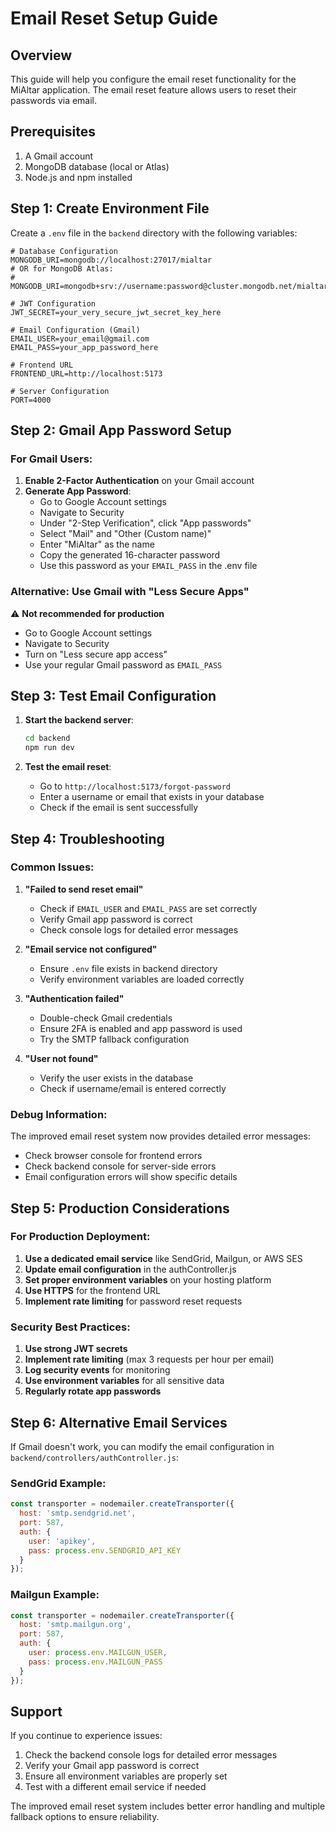 # Email Reset Setup Guide

## Overview
This guide will help you configure the email reset functionality for the MiAltar application. The email reset feature allows users to reset their passwords via email.

## Prerequisites
1. A Gmail account
2. MongoDB database (local or Atlas)
3. Node.js and npm installed

## Step 1: Create Environment File

Create a `.env` file in the `backend` directory with the following variables:

```env
# Database Configuration
MONGODB_URI=mongodb://localhost:27017/mialtar
# OR for MongoDB Atlas:
# MONGODB_URI=mongodb+srv://username:password@cluster.mongodb.net/mialtar

# JWT Configuration
JWT_SECRET=your_very_secure_jwt_secret_key_here

# Email Configuration (Gmail)
EMAIL_USER=your_email@gmail.com
EMAIL_PASS=your_app_password_here

# Frontend URL
FRONTEND_URL=http://localhost:5173

# Server Configuration
PORT=4000
```

## Step 2: Gmail App Password Setup

### For Gmail Users:
1. **Enable 2-Factor Authentication** on your Gmail account
2. **Generate App Password**:
   - Go to Google Account settings
   - Navigate to Security
   - Under "2-Step Verification", click "App passwords"
   - Select "Mail" and "Other (Custom name)"
   - Enter "MiAltar" as the name
   - Copy the generated 16-character password
   - Use this password as your `EMAIL_PASS` in the .env file

### Alternative: Use Gmail with "Less Secure Apps"
⚠️ **Not recommended for production**
- Go to Google Account settings
- Navigate to Security
- Turn on "Less secure app access"
- Use your regular Gmail password as `EMAIL_PASS`

## Step 3: Test Email Configuration

1. **Start the backend server**:
   ```bash
   cd backend
   npm run dev
   ```

2. **Test the email reset**:
   - Go to `http://localhost:5173/forgot-password`
   - Enter a username or email that exists in your database
   - Check if the email is sent successfully

## Step 4: Troubleshooting

### Common Issues:

1. **"Failed to send reset email"**
   - Check if `EMAIL_USER` and `EMAIL_PASS` are set correctly
   - Verify Gmail app password is correct
   - Check console logs for detailed error messages

2. **"Email service not configured"**
   - Ensure `.env` file exists in backend directory
   - Verify environment variables are loaded correctly

3. **"Authentication failed"**
   - Double-check Gmail credentials
   - Ensure 2FA is enabled and app password is used
   - Try the SMTP fallback configuration

4. **"User not found"**
   - Verify the user exists in the database
   - Check if username/email is entered correctly

### Debug Information:
The improved email reset system now provides detailed error messages:
- Check browser console for frontend errors
- Check backend console for server-side errors
- Email configuration errors will show specific details

## Step 5: Production Considerations

### For Production Deployment:
1. **Use a dedicated email service** like SendGrid, Mailgun, or AWS SES
2. **Update email configuration** in the authController.js
3. **Set proper environment variables** on your hosting platform
4. **Use HTTPS** for the frontend URL
5. **Implement rate limiting** for password reset requests

### Security Best Practices:
1. **Use strong JWT secrets**
2. **Implement rate limiting** (max 3 requests per hour per email)
3. **Log security events** for monitoring
4. **Use environment variables** for all sensitive data
5. **Regularly rotate app passwords**

## Step 6: Alternative Email Services

If Gmail doesn't work, you can modify the email configuration in `backend/controllers/authController.js`:

### SendGrid Example:
```javascript
const transporter = nodemailer.createTransporter({
  host: 'smtp.sendgrid.net',
  port: 587,
  auth: {
    user: 'apikey',
    pass: process.env.SENDGRID_API_KEY
  }
});
```

### Mailgun Example:
```javascript
const transporter = nodemailer.createTransporter({
  host: 'smtp.mailgun.org',
  port: 587,
  auth: {
    user: process.env.MAILGUN_USER,
    pass: process.env.MAILGUN_PASS
  }
});
```

## Support

If you continue to experience issues:
1. Check the backend console logs for detailed error messages
2. Verify your Gmail app password is correct
3. Ensure all environment variables are properly set
4. Test with a different email service if needed

The improved email reset system includes better error handling and multiple fallback options to ensure reliability. 